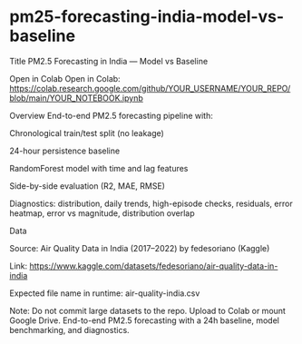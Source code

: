 # pm25-forecasting-india-model-vs-baseline
Title
PM2.5 Forecasting in India — Model vs Baseline

Open in Colab
Open in Colab: https://colab.research.google.com/github/YOUR_USERNAME/YOUR_REPO/blob/main/YOUR_NOTEBOOK.ipynb

Overview
End-to-end PM2.5 forecasting pipeline with:

Chronological train/test split (no leakage)

24-hour persistence baseline

RandomForest model with time and lag features

Side-by-side evaluation (R2, MAE, RMSE)

Diagnostics: distribution, daily trends, high-episode checks, residuals, error heatmap, error vs magnitude, distribution overlap

Data

Source: Air Quality Data in India (2017–2022) by fedesoriano (Kaggle)

Link: https://www.kaggle.com/datasets/fedesoriano/air-quality-data-in-india

Expected file name in runtime: air-quality-india.csv

Note: Do not commit large datasets to the repo. Upload to Colab or mount Google Drive.
End-to-end PM2.5 forecasting with a 24h baseline, model benchmarking, and diagnostics.
